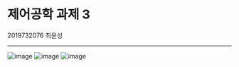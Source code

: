 # 제어공학 과제 3 
2019732076 최윤성

--- 

![image](https://github.com/user-attachments/assets/25255a3b-b831-4a1b-830a-3c2b0c6a4004)
![image](https://github.com/user-attachments/assets/4be8258f-82ad-4bb4-87a8-fda32ea53b12)
![image](https://github.com/user-attachments/assets/ec331142-ede5-44b9-8f2b-afbe9a9bfbb1)


